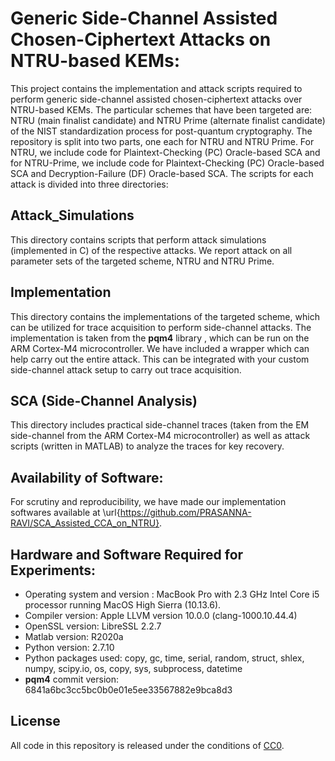 # Generic Side-Channel Assisted Chosen-Ciphertext Attacks on NTRU-based KEMs:

This project contains the implementation and attack scripts required to perform
generic side-channel assisted chosen-ciphertext attacks over NTRU-based KEMs. The particular schemes that have been targeted are:
NTRU (main finalist candidate) and NTRU Prime (alternate finalist candidate) of the NIST standardization process for post-quantum cryptography. The repository is split into two parts, one each for NTRU and NTRU Prime. For NTRU, we include code for Plaintext-Checking (PC) Oracle-based SCA and for NTRU-Prime, we include code for Plaintext-Checking (PC) Oracle-based SCA and Decryption-Failure (DF) Oracle-based SCA. The scripts for each attack is divided into three directories:

## Attack_Simulations

This directory contains scripts that perform attack simulations (implemented in C) of the respective attacks. We report attack on all parameter sets of the targeted scheme, NTRU and NTRU Prime.

## Implementation

This directory contains the implementations of the targeted scheme, which can be utilized for trace acquisition to perform side-channel attacks. The implementation is taken from the **pqm4** library , which can be run on the ARM Cortex-M4 microcontroller.
We have included a wrapper which can help carry out the entire attack. This can be integrated with your custom side-channel attack setup to carry out trace acquisition.

## SCA (Side-Channel Analysis)

This directory includes practical side-channel traces (taken from the EM side-channel from the ARM Cortex-M4 microcontroller) as well as attack scripts (written in MATLAB) to analyze the traces for key recovery.

## Availability of Software:

For scrutiny and reproducibility, we have made our implementation softwares available  at \url{https://github.com/PRASANNA-RAVI/SCA_Assisted_CCA_on_NTRU}.

## Hardware and Software Required for Experiments:

  * Operating system and version : MacBook Pro with 2.3 GHz Intel Core i5 processor running MacOS High Sierra (10.13.6).
  * Compiler version: Apple LLVM version 10.0.0 (clang-1000.10.44.4)
  * OpenSSL version: LibreSSL 2.2.7
  * Matlab version: R2020a
  * Python version: 2.7.10
  * Python packages used: copy, gc, time, serial, random, struct, shlex, numpy, scipy.io, os, copy, sys, subprocess, datetime
  * **pqm4** commit version: 6841a6bc3cc5bc0b0e01e5ee33567882e9bca8d3

## License
All code in this repository is released under the conditions of [CC0](http://creativecommons.org/publicdomain/zero/1.0/).

